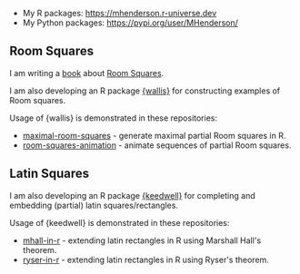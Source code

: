 - My R packages: https://mhenderson.r-universe.dev
- My Python packages: https://pypi.org/user/MHenderson/

## Room Squares

I am writing a [book](https://github.com/MHenderson/room) about [Room Squares](https://en.wikipedia.org/wiki/Room_square).

I am also developing an R package [{wallis}](https://github.com/MHenderson/wallis) for constructing examples of Room squares.

Usage of {wallis} is demonstrated in these repositories:

- [maximal-room-squares](https://github.com/MHenderson/maximal-room-squares) - generate maximal partial Room squares in R.
- [room-squares-animation](https://github.com/MHenderson/room-squares-animation) - animate sequences of partial Room squares.

## Latin Squares

I am also developing an R package [{keedwell}](https://github.com/MHenderson/keedwell) for completing and embedding (partial) latin squares/rectangles.

Usage of {keedwell} is demonstrated in these repositories:

- [mhall-in-r](https://github.com/MHenderson/mhall-in-r) - extending latin rectangles in R using Marshall Hall's theorem.
- [ryser-in-r](https://github.com/MHenderson/ryser-in-r) - extending latin rectangles in R using Ryser's theorem.

